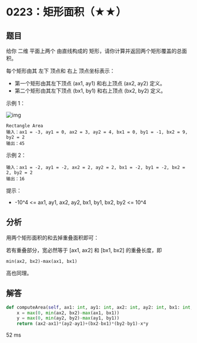 # 0223：矩形面积（★★）


## 题目

给你 二维 平面上两个 由直线构成的 矩形，请你计算并返回两个矩形覆盖的总面积。

每个矩形由其 左下 顶点和 右上 顶点坐标表示：
- 第一个矩形由其左下顶点 (ax1, ay1) 和右上顶点 (ax2, ay2) 定义。
- 第二个矩形由其左下顶点 (bx1, by1) 和右上顶点 (bx2, by2) 定义。


示例 1：

![img](https://assets.leetcode.com/uploads/2021/05/08/rectangle-plane.png)

    Rectangle Area
    输入：ax1 = -3, ay1 = 0, ax2 = 3, ay2 = 4, bx1 = 0, by1 = -1, bx2 = 9, by2 = 2
    输出：45

示例 2：
    
    输入：ax1 = -2, ay1 = -2, ax2 = 2, ay2 = 2, bx1 = -2, by1 = -2, bx2 = 2, by2 = 2
    输出：16
 
提示：
- -10^4 <= ax1, ay1, ax2, ay2, bx1, by1, bx2, by2 <= 10^4

## 分析

用两个矩形面积的和去掉重叠面积即可：

若有重叠部分，宽必然等于 [ax1, ax2] 和 [bx1, bx2] 的重叠长度，即

    min(ax2, bx2)-max(ax1, bx1)

高也同理。

## 解答

```python
def computeArea(self, ax1: int, ay1: int, ax2: int, ay2: int, bx1: int, by1: int, bx2: int, by2: int) -> int:
    x = max(0, min(ax2, bx2)-max(ax1, bx1))
    y = max(0, min(ay2, by2)-max(ay1, by1))
    return (ax2-ax1)*(ay2-ay1)+(bx2-bx1)*(by2-by1)-x*y
```
52 ms
